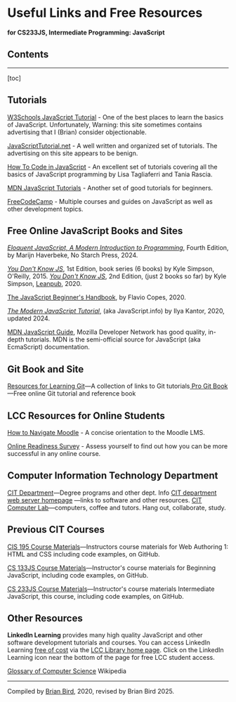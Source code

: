 <h1>Useful Links and Free Resources</h1>

**for CS233JS, Intermediate Programming: JavaScript**

<h2>Contents</h2>

------

[toc]

## Tutorials

[W3Schools JavaScript Tutorial](https://www.w3schools.com/js/DEFAULT.asp) - One of the best places to learn the basics of JavaScript. Unfortunately, Warning: this site sometimes contains advertising that I (Brian) consider objectionable.

[JavaScriptTutorial.net](https://www.javascripttutorial.net/) - A well written and organized set of tutorials. The advertising on this site appears to be benign.

[How To Code in JavaScript](https://www.digitalocean.com/community/tutorial_series/how-to-code-in-javascript) - An excellent set of tutorials covering all the basics of JavaScript programming by Lisa Tagliaferri and Tania Rascia.

[MDN JavaScript Tutorials](https://developer.mozilla.org/en-US/docs/Learn/JavaScript) - Another set of good tutorials for beginners.

[FreeCodeCamp](https://www.freecodecamp.org/learn) - Multiple courses and guides on JavaScript as well as other development topics.



## Free Online JavaScript Books and Sites

[*Eloquent JavaScript, A Modern Introduction to Programming*](http://eloquentjavascript.net/), Fourth Edition, by Marijn Haverbeke, No Starch Press, 2024.

*[You Don't Know JS](https://github.com/getify/You-Dont-Know-JS/blob/1st-ed/README.md)*, 1st Edition, book series (6 books) by Kyle Simpson,  O'Reilly, 2015.
*[You Don't Know JS](https://github.com/getify/You-Dont-Know-JS/blob/1st-ed/README.md)*, 2nd Edition, (just 2 books so far) by Kyle Simpson,  [Leanpub](https://leanpub.com/ydkjsy-get-started), 2020.

[The JavaScript Beginner's Handbook](https://www.freecodecamp.org/news/the-complete-javascript-handbook-f26b2c71719c/), by Flavio Copes, 2020.

*[The Modern JavaScript Tutorial](https://javascript.info/)*, (aka JavaScript.info) by Ilya Kantor, 2020, updated 2024.

[MDN JavaScript Guide](https://developer.mozilla.org/en-US/docs/Web/JavaScript/Guide), Mozilla Developer Network has good quality, in-depth tutorials. MDN is the semi-official source for JavaScript (aka EcmaScript) documentation.



## Git Book and Site

[Resources for Learning Git](http://try.github.io)—A collection of links to Git tutorials[
Pro Git Book](https://git-scm.com/book/en/v2)—Free online Git tutorial and reference book



## LCC Resources for Online Students

[How to Navigate Moodle](http://bit.ly/LCC-MoodleNav) - A concise orientation to the Moodle LMS.

[Online Readiness Survey](http://bit.ly/LCC-Ready) - Assess yourself to find out how you can be more successful in any online course.



## Computer Information Technology Department

[CIT Department](https://www.lanecc.edu/cit)—Degree programs and other dept. Info
[CIT department web server homepage](https://citstudent.lanecc.edu) —links to software and other resources.
[CIT Computer Lab](https://www.lanecc.edu/programs-academics/academic-departments/business-technology-and-trades/computer-information-technology/cit-computer-lab)—computers, coffee and tutors. Hang out, collaborate, study.



## Previous CIT Courses

[CIS 195 Course Materials](https://lcc-cit.github.io/CIS195-CourseMaterials/)&mdash;Instructors course materials for Web Authoring 1: HTML and CSS including code examples, on GitHub.

[CS 133JS Course Materials](https://lcc-cit.github.io/CS133JS-CourseMaterials/)&mdash;Instructor's course materials for Beginning JavaScript, including code examples, on GitHub.

[CS 233JS Course Materials](https://github.com/LCC-CIT/CS233JS-CourseMaterials)&mdash;Instructor's course materials Intermediate JavaScript, this course, including code examples, on GitHub.

## Other Resources

**LinkedIn Learning** provides many high quality JavaScript and other software development tutorials and courses. You can access LinkedIn Learning <u>free of cost</u> via the [LCC Library home page](https://library.lanecc.edu/). Click on the LinkedIn Learning icon near the bottom of the page for free LCC student access.

[Glossary of Computer Science](https://en.wikipedia.org/wiki/Glossary_of_computer_science) Wikipedia

------



Compiled by [Brian Bird](https://profbird.dev), 2020, revised by Brian Bird 2025.